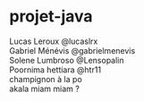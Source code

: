 # projet-java


Lucas Leroux @lucaslrx  
Gabriel Ménévis @gabrielmenevis  
Solene Lumbroso @Lensopalin  
Poornima hettiara @htr11  
champignon à la po  
akala miam miam ?